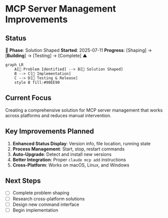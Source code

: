 # MCP Server Management Improvements

## Status

🌿 **Phase**: Solution Shaped
**Started**: 2025-07-11
**Progress**: [Shaping] → [**Building**] → [Testing] → [Complete]
                           ▲

```mermaid
graph LR
    A[🌱 Problem Identified] --> B[🌿 Solution Shaped]
    B --> C[🌳 Implementation]
    C --> D[🍃 Testing & Release]
    style B fill:#90EE90
```

## Current Focus

Creating a comprehensive solution for MCP server management that works across platforms and reduces manual intervention.

## Key Improvements Planned

1. **Enhanced Status Display**: Version info, file location, running state
2. **Process Management**: Start, stop, restart commands
3. **Auto-Upgrade**: Detect and install new versions
4. **Better Integration**: Proper `claude mcp add` instructions
5. **Cross-Platform**: Works on macOS, Linux, and Windows

## Next Steps

- [ ] Complete problem shaping
- [ ] Research cross-platform solutions
- [ ] Design new command interface
- [ ] Begin implementation